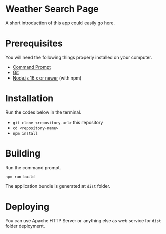 # Weather Search Page

A short introduction of this app could easily go here.

# Prerequisites

You will need the following things properly installed on your computer.

* [Command Prompt](https://www.microsoft.com)
* [Git](https://git-scm.com)
* [Node.js 16.x or newer](https://nodejs.org) (with npm)

# Installation

Run the codes below in the terminal.

* `git clone <repository-url>` this repository
* `cd <repository-name>`
* `npm install`

# Building

Run the command prompt.

`npm run build`

The application bundle is generated at `dist` folder.

# Deploying

You can use Apache HTTP Server or anything else as web service for `dist` folder deployment.
